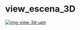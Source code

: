 # view_escena_3D

<a href='https://postimg.cc/dhK243mk' target='_blank'><img src='https://i.postimg.cc/dhK243mk/img-view-3d-upn.png' border='0' alt='img-view-3d-upn'/></a>